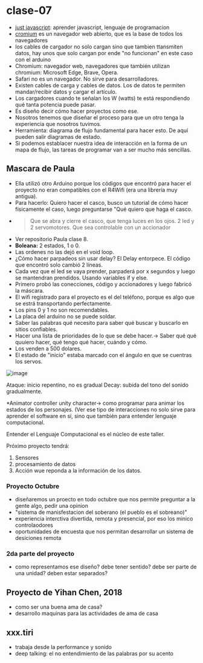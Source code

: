 # clase-07

- [just javascript](https://justjavascript.com): aprender javascript, lenguaje de programacion
- [cromium](https://www.chromium.org/getting-involved/download-chromium/) es un navegador web abierto, que es la base de todos los navegadores
- los cables de cargador no solo cargan sino que tambien ttansmiten datos, hay unos que solo cargan por ende "no funcionan" en este caso con el arduino
- Chromium: navegador web, navegadores que también utilizan chromium: Microsoft Edge, Brave, Opera.
- Safari no es un navegador. No sirve para desarrolladores.
- Existen cables de carga y cables de datos. Los de datos te permiten mandar/recibir datos y cargar el artículo.
- Los cargadores cuando te señalan los W (watts) te está respondiendo qué tanta potencia puede pasar.
- Es diseño decir cómo hacer proyectos como ese.
- Nosotros tenemos que diseñar el proceso para que un otro tenga la experiencia que nosotros tuvimos.
- Herramienta: diagrama de flujo fundamental para hacer esto. De aquí pueden salir diagramas de estado.
- Si podemos establacer nuestra idea de interacción en la forma de un mapa de flujo, las tareas de programar van a ser mucho más sencillas.

## Mascara de Paula
- Ella utilizó otro Arduino porque los códigos que encontró para hacer el proyecto no eran compatibles con el R4Wifi (era una librería muy antigua).
- Para hacerlo: Quiero hacer el casco, busco un tutorial de cómo hacer físicamente el caso, luego preguntarse "Qué quiero que haga el casco.
- > Que se abra y cierre el casco, que tenga luces en los ojos. 2 led y 2 servomotores.
  > Que sea controlable con un accionador
- Ver repositorio Paula clase 8.
- **Boleana:** 2 estados, 1 o 0.
- Las ordenes no las dejó en el void loop.
- ¿Cómo hacer parpadeos sin usar delay? El Delay entorpece. El código que encontró solo cambió 2 líneas.
- Cada vez que el led se vaya prender, parpaderá por x segundos y luego se mantendran prendidos. Usando variables if y else.
- Primero probó las conecciones, código y accionadores y luego fabricó la máscara.
- El wifi registrado para el proyecto es el del teléfono, porque es algo que se estrá transportando perfectamente.
- Los pins 0 y 1 no son recomendables.
- La placa del arduino no se puede soldar.
- Saber las palabras qué necesito para saber qué buscar y buscarlo en sitios confiables.
- Hacer una lista de prioridades de lo que se debe hacer.-> Saber qué qué quuiero hacer, qué tengo qué hacer, cuándo y cómo.
- Los venden a 500 dolares.
- El estado de "inicio" estaba marcado con el ángulo en que se cuentras los servos.
  
![image](https://github.com/user-attachments/assets/d3ed3548-8d8f-4259-a7fe-955ab28fc102)

Ataque: inicio repentino, no es gradual
Decay: subida del tono del sonido gradualmente.

*Animator controller unity character-> como programar para animar los estados de los personajes. (Ver ese tipo de interacciones no solo sirve para aprender el software en sí, sino que también para entender lenguaje computacional.

Entender el Lenguaje Computacional es el núcleo de este taller. 

Próximo proyecto tendrá:
1. Sensores
2. procesamiento de datos
3. Acción wue reponda a la información de los datos.

### Proyecto Octubre
- diseñaremos un proecto en todo octubre que nos permite preguntar a la gente algo, pedir una opinion
- "sistema de manisfestacion del soberano (el pueblo es el sobreano)"
- experiencia interctiva divertida, remota y presencial, por eso los minico controlaodores
- oportunidades de encuesta que nos permitan desarrollar un sistema de desiciones remota
  
### 2da parte del proyecto
- como representamos ese diseño? debe tener sentido? debe ser parte de una unidad? deben estar separados?

## Proyecto de Yihan Chen, 2018
- como ser una buena ama de casa?
- desarrollo maquinas para las actividades de ama de casa

## xxx.tiri
- trabaja desde la performance y sonido
- deep talking: el no entendimiento de las palabras por su acento
